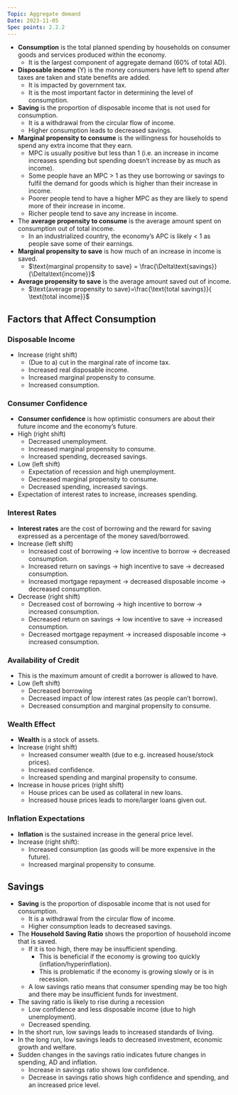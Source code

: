 ```yaml
---
Topic: Aggregate demand
Date: 2023-11-05
Spec points: 2.2.2
---
```

* **Consumption** is the total planned spending by households on consumer goods and services produced within the economy.
    * It is the largest component of aggregate demand (60% of total AD).
* **Disposable income** (Y) is the money consumers have left to spend after taxes are taken and state benefits are added.
    * It is impacted by government tax.
    * It is the most important factor in determining the level of consumption.
* **Saving** is the proportion of disposable income that is not used for consumption.
    * It is a withdrawal from the circular flow of income.
    * Higher consumption leads to decreased savings.
* **Marginal propensity to consume** is the willingness for households to spend any extra income that they earn.
    * MPC is usually positive but less than 1 (i.e. an increase in income increases spending but spending doesn’t increase by as much as income).
    * Some people have an MPC > 1 as they use borrowing or savings to fulfil the demand for goods which is higher than their increase in income.
    * Poorer people tend to have a higher MPC as they are likely to spend more of their increase in income.
    * Richer people tend to save any increase in income.
* The **average propensity to consume** is the average amount spent on consumption out of total income.
    * In an industrialized country, the economy’s APC is likely < 1 as people save some of their earnings.
* **Marginal propensity to save** is how much of an increase in income is saved.
    * $\text{marginal propensity to save} = \frac{\Delta\text{savings}}{\Delta\text{income}}$
* **Average propensity to save** is the average amount saved out of income.
    * $\text{average propensity to save}=\frac{\text{total savings}}{ \text{total income}}$

## Factors that Affect Consumption

### Disposable Income

* Increase (right shift)
    * (Due to a) cut in the marginal rate of income tax.
    * Increased real disposable income.
    * Increased marginal propensity to consume.
    * Increased consumption.

### Consumer Confidence

* **Consumer confidence** is how optimistic consumers are about their future income and the economy’s future.
* High (right shift)
    * Decreased unemployment.
    * Increased marginal propensity to consume.
    * Increased spending, decreased savings.
* Low (left shift)
    * Expectation of recession and high unemployment.
    * Decreased marginal propensity to consume.
    * Decreased spending, increased savings.
* Expectation of interest rates to increase, increases spending.

### Interest Rates

* **Interest rates** are the cost of borrowing and the reward for saving expressed as a percentage of the money saved/borrowed.
* Increase (left shift)
    * Increased cost of borrowing $\rightarrow$ low incentive to borrow $\rightarrow$ decreased consumption.
    * Increased return on savings $\rightarrow$ high incentive to save $\rightarrow$ decreased consumption.
    * Increased mortgage repayment $\rightarrow$ decreased disposable income $\rightarrow$ decreased consumption.
* Decrease (right shift)
    * Decreased cost of borrowing $\rightarrow$ high incentive to borrow $\rightarrow$ increased consumption.
    * Decreased return on savings $\rightarrow$ low incentive to save $\rightarrow$ increased consumption.
    * Decreased mortgage repayment $\rightarrow$ increased disposable income $\rightarrow$ increased consumption.

### Availability of Credit

* This is the maximum amount of credit a borrower is allowed to have.
* Low (left shift)
    * Decreased borrowing
    * Decreased impact of low interest rates (as people can’t borrow).
    * Decreased consumption and marginal propensity to consume.

### Wealth Effect

* **Wealth** is a stock of assets.
* Increase (right shift)
    * Increased consumer wealth (due to e.g. increased house/stock prices).
    * Increased confidence.
    * Increased spending and marginal propensity to consume.
* Increase in house prices (right shift)
    * House prices can be used as collateral in new loans.
    * Increased house prices leads to more/larger loans given out.

### Inflation Expectations

* **Inflation** is the sustained increase in the general price level.
* Increase (right shift):
    * Increased consumption (as goods will be more expensive in the future).
    * Increased marginal propensity to consume.

## Savings

* **Saving** is the proportion of disposable income that is not used for consumption.
    * It is a withdrawal from the circular flow of income.
    * Higher consumption leads to decreased savings.
* The **Household Saving Ratio** shows the proportion of household income that is saved.
    * If it is too high, there may be insufficient spending.
        * This is beneficial if the economy is growing too quickly (inflation/hyperinflation).
        * This is problematic if the economy is growing slowly or is in recession.
    * A low savings ratio means that consumer spending may be too high and there may be insufficient funds for investment.
* The saving ratio is likely to rise during a recession
    * Low confidence and less disposable income (due to high unemployment).
    * Decreased spending.
* In the short run, low savings leads to increased standards of living.
* In the long run, low savings leads to decreased investment, economic growth and welfare.
* Sudden changes in the savings ratio indicates future changes in spending, AD and inflation.
    * Increase in savings ratio shows low confidence.
    * Decrease in savings ratio shows high confidence and spending, and an increased price level.